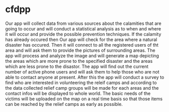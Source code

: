 # cfdpp
Our app will collect data from various sources about the calamities that are going to occur and will conduct  a statistical analysis as to when and where it will occur and provide the possible prevention techniques. If the calamity has already occured then
Our app will check for the area where a natural disaster has occured. Then it will connect to all the registered users of tht area and will ask them to provide the pictures of surrounding areas. The app will process and analyze the image and will generate a map depicting the areas which are more prone to the specified disaster and the areas which are less prone to the disastor. The app will find out the current number of active phone users and will ask them to help those who are not able to contact anyone at present. After this the app will conduct a survey to find who are interested in volunteering the releif camps and according to the data collected relief camp groups will be made for each areas and the contact infos will be displayed to whole world. The basic needs of the victims will be uploaded on the map on a real time basis so that those items can be reached by the relief camps as early as possible. 
